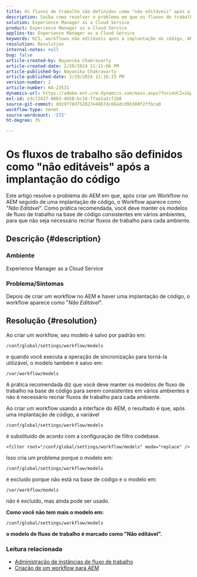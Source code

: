 ```yaml
---
title: Os fluxos de trabalho são definidos como "não editáveis" após a implantação do código
description: Saiba como resolver o problema em que os fluxos de trabalho são definidos como "não editáveis" após a implantação do código. Mantenha seus modelos de fluxo de trabalho na base de código consistentes em vários
solution: Experience Manager as a Cloud Service
product: Experience Manager as a Cloud Service
applies-to: Experience Manager as a Cloud Service
keywords: KCS, workflows não editáveis após a implantação do código, AEM, AEMaaCS, workflow
resolution: Resolution
internal-notes: null
bug: false
article-created-by: Nayanika Chakravarty
article-created-date: 2/29/2024 11:11:06 PM
article-published-by: Nayanika Chakravarty
article-published-date: 2/29/2024 11:16:33 PM
version-number: 2
article-number: KA-23531
dynamics-url: https://adobe-ent.crm.dynamics.com/main.aspx?forceUCI=1&pagetype=entityrecord&etn=knowledgearticle&id=728c9bcd-57d7-ee11-9079-6045bd006b3d
exl-id: e3c72437-0062-4b58-bc16-7faa1a2cf1b0
source-git-commit: dd19f78d752827e48b7dc68adcd95500f2ffbca0
workflow-type: tm+mt
source-wordcount: '272'
ht-degree: 3%

---
```


# Os fluxos de trabalho são definidos como &quot;não editáveis&quot; após a implantação do código


Este artigo resolve o problema do AEM em que, após criar um Workflow no AEM seguido de uma implantação de código, o Workflow aparece como &quot;*Não Editável*&quot;. Como prática recomendada, você deve manter os modelos de fluxo de trabalho na base de código consistentes em vários ambientes, para que não seja necessário recriar fluxos de trabalho para cada ambiente.

## Descrição {#description}


### Ambiente

Experience Manager as a Cloud Service

### Problema/Sintomas

Depois de criar um workflow no AEM e haver uma implantação de código, o workflow aparece como &quot;*Não Editável*&quot;.


## Resolução {#resolution}


Ao criar um workflow, seu modelo é salvo por padrão em:


```
/conf/global/settings/workflow/models
```


e quando você executa a operação de sincronização para torná-la utilizável, o modelo também é salvo em:


```
/var/workflow/models
```


A prática recomendada diz que você deve manter os modelos de fluxo de trabalho na base de código para serem consistentes em vários ambientes e não é necessário recriar fluxos de trabalho para cada ambiente.

Ao criar um workflow usando a interface do AEM, o resultado é que, após uma implantação de código, a variável


```
/conf/global/settings/workflow/models
```


é substituído de acordo com a configuração de filtro codebase.


```
<filter root="/conf/global/settings/workflow/models" mode="replace" />
```


Isso cria um problema porque o modelo em:


```
/conf/global/settings/workflow/models
```


é excluído porque não está na base de código e o modelo em:


```
/var/workflow/models
```


não é excluído, mas ainda pode ser usado.

<b>Como você não tem mais o modelo em:</b>


```
/conf/global/settings/workflow/models
```


<b>o modelo de fluxo de trabalho é marcado como &quot;Não editável&quot;.</b>

### <b>Leitura relacionada</b>

- [Administração de instâncias de fluxo de trabalho](https://docs.mktossl.com/docs/experience-manager-cloud-service/content/sites/administering/workflows-administering.html?lang=en)
- [Criação de um workflow para AEM](https://experienceleague.adobe.com/docs/experience-manager-learn/cloud-service/forms/create-aem-workflow/create-workflow.html?lang=en)
